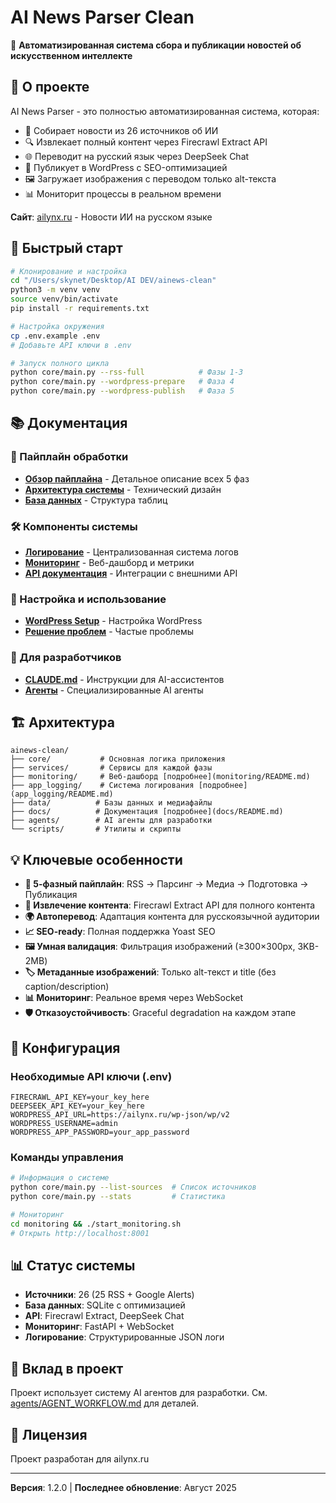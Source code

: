 # AI News Parser Clean

🤖 **Автоматизированная система сбора и публикации новостей об искусственном интеллекте**

## 🎯 О проекте

AI News Parser - это полностью автоматизированная система, которая:
- 📡 Собирает новости из 26 источников об ИИ
- 🔍 Извлекает полный контент через Firecrawl Extract API
- 🌐 Переводит на русский язык через DeepSeek Chat
- 📝 Публикует в WordPress с SEO-оптимизацией
- 🖼️ Загружает изображения с переводом только alt-текста
- 📊 Мониторит процессы в реальном времени

**Сайт**: [ailynx.ru](https://ailynx.ru) - Новости ИИ на русском языке

## 🚀 Быстрый старт

```bash
# Клонирование и настройка
cd "/Users/skynet/Desktop/AI DEV/ainews-clean"
python3 -m venv venv
source venv/bin/activate
pip install -r requirements.txt

# Настройка окружения
cp .env.example .env
# Добавьте API ключи в .env

# Запуск полного цикла
python core/main.py --rss-full            # Фазы 1-3
python core/main.py --wordpress-prepare   # Фаза 4
python core/main.py --wordpress-publish   # Фаза 5
```

## 📚 Документация

### 🔄 Пайплайн обработки
- **[Обзор пайплайна](docs/README.md)** - Детальное описание всех 5 фаз
- **[Архитектура системы](docs/architecture.md)** - Технический дизайн
- **[База данных](docs/DATABASE_SCHEMA.md)** - Структура таблиц

### 🛠️ Компоненты системы
- **[Логирование](app_logging/README.md)** - Централизованная система логов
- **[Мониторинг](monitoring/README.md)** - Веб-дашборд и метрики
- **[API документация](docs/API/)** - Интеграции с внешними API

### 🔧 Настройка и использование
- **[WordPress Setup](docs/wordpress_setup.md)** - Настройка WordPress
- **[Решение проблем](docs/TROUBLESHOOTING.md)** - Частые проблемы

### 👥 Для разработчиков
- **[CLAUDE.md](CLAUDE.md)** - Инструкции для AI-ассистентов
- **[Агенты](agents/)** - Специализированные AI агенты

## 🏗️ Архитектура

```
ainews-clean/
├── core/           # Основная логика приложения
├── services/       # Сервисы для каждой фазы
├── monitoring/     # Веб-дашборд [подробнее](monitoring/README.md)
├── app_logging/    # Система логирования [подробнее](app_logging/README.md)
├── data/          # Базы данных и медиафайлы
├── docs/          # Документация [подробнее](docs/README.md)
├── agents/        # AI агенты для разработки
└── scripts/       # Утилиты и скрипты
```

## 💡 Ключевые особенности

- **🔄 5-фазный пайплайн**: RSS → Парсинг → Медиа → Подготовка → Публикация
- **📄 Извлечение контента**: Firecrawl Extract API для полного контента
- **🌍 Автоперевод**: Адаптация контента для русскоязычной аудитории
- **📈 SEO-ready**: Полная поддержка Yoast SEO
- **🖼️ Умная валидация**: Фильтрация изображений (≥300×300px, 3KB-2MB)
- **🏷️ Метаданные изображений**: Только alt-текст и title (без caption/description)
- **📊 Мониторинг**: Реальное время через WebSocket
- **🛡️ Отказоустойчивость**: Graceful degradation на каждом этапе

## 🔧 Конфигурация

### Необходимые API ключи (.env)
```env
FIRECRAWL_API_KEY=your_key_here
DEEPSEEK_API_KEY=your_key_here
WORDPRESS_API_URL=https://ailynx.ru/wp-json/wp/v2
WORDPRESS_USERNAME=admin
WORDPRESS_APP_PASSWORD=your_app_password
```

### Команды управления
```bash
# Информация о системе
python core/main.py --list-sources  # Список источников
python core/main.py --stats         # Статистика

# Мониторинг
cd monitoring && ./start_monitoring.sh
# Открыть http://localhost:8001
```

## 📊 Статус системы

- **Источники**: 26 (25 RSS + Google Alerts)
- **База данных**: SQLite с оптимизацией
- **API**: Firecrawl Extract, DeepSeek Chat
- **Мониторинг**: FastAPI + WebSocket
- **Логирование**: Структурированные JSON логи

## 🤝 Вклад в проект

Проект использует систему AI агентов для разработки. См. [agents/AGENT_WORKFLOW.md](agents/AGENT_WORKFLOW.md) для деталей.

## 📝 Лицензия

Проект разработан для ailynx.ru

---

**Версия**: 1.2.0 | **Последнее обновление**: Август 2025